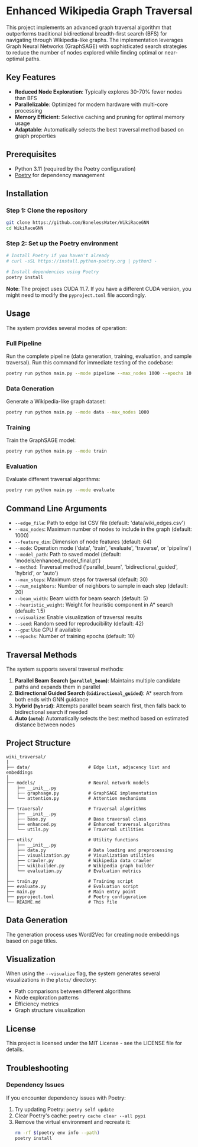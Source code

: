 # Enhanced Wikipedia Graph Traversal

This project implements an advanced graph traversal algorithm that outperforms traditional bidirectional breadth-first search (BFS) for navigating through Wikipedia-like graphs. The implementation leverages Graph Neural Networks (GraphSAGE) with sophisticated search strategies to reduce the number of nodes explored while finding optimal or near-optimal paths.

## Key Features

- **Reduced Node Exploration**: Typically explores 30-70% fewer nodes than BFS
- **Parallelizable**: Optimized for modern hardware with multi-core processing
- **Memory Efficient**: Selective caching and pruning for optimal memory usage
- **Adaptable**: Automatically selects the best traversal method based on graph properties

## Prerequisites

- Python 3.11 (required by the Poetry configuration)
- [Poetry](https://python-poetry.org/docs/#installation) for dependency management

## Installation

### Step 1: Clone the repository

```bash
git clone https://github.com/BonelessWater/WikiRaceGNN
cd WikiRaceGNN
```

### Step 2: Set up the Poetry environment

```bash
# Install Poetry if you haven't already
# curl -sSL https://install.python-poetry.org | python3 -

# Install dependencies using Poetry
poetry install
```

**Note**: The project uses CUDA 11.7. If you have a different CUDA version, you might need to modify the `pyproject.toml` file accordingly.

## Usage

The system provides several modes of operation:

### Full Pipeline

Run the complete pipeline (data generation, training, evaluation, and sample traversal). Run this command for immediate testing of the codebase:

```bash
poetry run python main.py --mode pipeline --max_nodes 1000 --epochs 10
```

### Data Generation

Generate a Wikipedia-like graph dataset:

```bash
poetry run python main.py --mode data --max_nodes 1000
```

### Training

Train the GraphSAGE model:

```bash
poetry run python main.py --mode train
```

### Evaluation

Evaluate different traversal algorithms:

```bash
poetry run python main.py --mode evaluate
```

## Command Line Arguments

- `--edge_file`: Path to edge list CSV file (default: 'data/wiki_edges.csv')
- `--max_nodes`: Maximum number of nodes to include in the graph (default: 1000)
- `--feature_dim`: Dimension of node features (default: 64)
- `--mode`: Operation mode ('data', 'train', 'evaluate', 'traverse', or 'pipeline')
- `--model_path`: Path to saved model (default: 'models/enhanced_model_final.pt')
- `--method`: Traversal method ('parallel_beam', 'bidirectional_guided', 'hybrid', or 'auto')
- `--max_steps`: Maximum steps for traversal (default: 30)
- `--num_neighbors`: Number of neighbors to sample in each step (default: 20)
- `--beam_width`: Beam width for beam search (default: 5)
- `--heuristic_weight`: Weight for heuristic component in A* search (default: 1.5)
- `--visualize`: Enable visualization of traversal results
- `--seed`: Random seed for reproducibility (default: 42)
- `--gpu`: Use GPU if available
- `--epochs`: Number of training epochs (default: 10)

## Traversal Methods

The system supports several traversal methods:

1. **Parallel Beam Search (`parallel_beam`)**: Maintains multiple candidate paths and expands them in parallel
2. **Bidirectional Guided Search (`bidirectional_guided`)**: A* search from both ends with GNN guidance
3. **Hybrid (`hybrid`)**: Attempts parallel beam search first, then falls back to bidirectional search if needed
4. **Auto (`auto`)**: Automatically selects the best method based on estimated distance between nodes

## Project Structure

```
wiki_traversal/
|
├── data/                      # Edge list, adjacency list and embeddings
│
├── models/                    # Neural network models
│   ├── __init__.py
│   ├── graphsage.py           # GraphSAGE implementation
│   └── attention.py           # Attention mechanisms
│
├── traversal/                 # Traversal algorithms
│   ├── __init__.py
│   ├── base.py                # Base traversal class
│   ├── enhanced.py            # Enhanced traversal algorithms
│   └── utils.py               # Traversal utilities
│
├── utils/                     # Utility functions
│   ├── __init__.py
│   ├── data.py                # Data loading and preprocessing
│   ├── visualization.py       # Visualization utilities
│   ├── crawler.py             # Wikipedia data crawler
│   ├── wikibuilder.py         # Wikipedia graph builder
│   └── evaluation.py          # Evaluation metrics
│
├── train.py                   # Training script
├── evaluate.py                # Evaluation script
├── main.py                    # Main entry point
├── pyproject.toml             # Poetry configuration
└── README.md                  # This file
```

## Data Generation

The generation process uses Word2Vec for creating node embeddings based on page titles.

## Visualization

When using the `--visualize` flag, the system generates several visualizations in the `plots/` directory:
- Path comparisons between different algorithms
- Node exploration patterns
- Efficiency metrics
- Graph structure visualization

## License

This project is licensed under the MIT License - see the LICENSE file for details.

## Troubleshooting

### Dependency Issues

If you encounter dependency issues with Poetry:

1. Try updating Poetry: `poetry self update`
2. Clear Poetry's cache: `poetry cache clear --all pypi`
3. Remove the virtual environment and recreate it: 
   ```bash
   rm -rf $(poetry env info --path)
   poetry install
   ```
